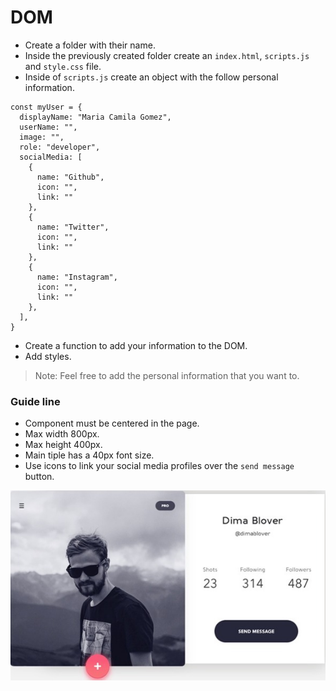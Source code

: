 # DOM

- Create a folder with their name.
- Inside the previously created folder create an `index.html`, `scripts.js` and `style.css` file.
- Inside of `scripts.js` create an object with the follow personal information.

```
const myUser = {
  displayName: "Maria Camila Gomez",
  userName: "",
  image: "",
  role: "developer",
  socialMedia: [
    {
      name: "Github",
      icon: "",
      link: ""
    },
    {
      name: "Twitter",
      icon: "",
      link: ""
    },
    {
      name: "Instagram",
      icon: "",
      link: ""
    },
  ],
}
```

- Create a function to add your information to the DOM.
- Add styles.

> Note: Feel free to add the personal information that you want to.

### Guide line

- Component must be centered in the page.
- Max width 800px.
- Max height 400px.
- Main tiple has a 40px font size.
- Use icons to link your social media profiles over the `send message` button.

![Guide](./example.jpeg)
